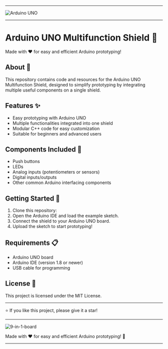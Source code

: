 
---
![Arduino UNO](https://github.com/user-attachments/assets/5c4fc1af-3684-4cc8-9eed-3eb28fd6e44c)

---

# Arduino UNO Multifunction Shield 🚀

Made with ❤️ for easy and efficient Arduino prototyping!

## About 📝

This repository contains code and resources for the Arduino UNO Multifunction Shield, designed to simplify prototyping by integrating multiple useful components on a single shield.

## Features ✨

- Easy prototyping with Arduino UNO
- Multiple functionalities integrated into one shield
- Modular C++ code for easy customization
- Suitable for beginners and advanced users

## Components Included 🔧

- Push buttons
- LEDs
- Analog inputs (potentiometers or sensors)
- Digital inputs/outputs
- Other common Arduino interfacing components

## Getting Started 🚦

1. Clone this repository:
2. Open the Arduino IDE and load the example sketch.
3. Connect the shield to your Arduino UNO board.
4. Upload the sketch to start prototyping!

## Requirements 📋

- Arduino UNO board
- Arduino IDE (version 1.8 or newer)
- USB cable for programming

## License 📄

This project is licensed under the MIT License.

---

⭐️ If you like this project, please give it a star!

---
![9-in-1-board ](https://github.com/user-attachments/assets/883553e1-e098-433b-86ab-dbb1ff12fd57)


Made with ❤️ for easy and efficient Arduino prototyping! 🚀

---
